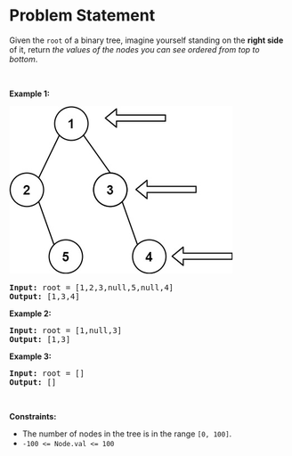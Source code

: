 # Problem Statement

<p>Given the <code>root</code> of a binary tree, imagine yourself standing on the <strong>right side</strong> of it, return <em>the values of the nodes you can see ordered from top to bottom</em>.</p>

<p>&nbsp;</p>
<p><strong>Example 1:</strong></p>
<img alt="" src="tree.jpg" style="width: 401px; height: 301px;" />
<pre>
<strong>Input:</strong> root = [1,2,3,null,5,null,4]
<strong>Output:</strong> [1,3,4]
</pre>

<p><strong>Example 2:</strong></p>

<pre>
<strong>Input:</strong> root = [1,null,3]
<strong>Output:</strong> [1,3]
</pre>

<p><strong>Example 3:</strong></p>

<pre>
<strong>Input:</strong> root = []
<strong>Output:</strong> []
</pre>

<p>&nbsp;</p>
<p><strong>Constraints:</strong></p>

<ul>
	<li>The number of nodes in the tree is in the range <code>[0, 100]</code>.</li>
	<li><code>-100 &lt;= Node.val &lt;= 100</code></li>
</ul>
